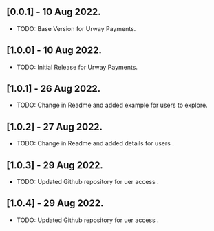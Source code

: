 ## [0.0.1] - 10 Aug 2022.

* TODO: Base Version for Urway Payments.
## [1.0.0] - 10 Aug 2022.

* TODO: Initial Release for Urway Payments.

## [1.0.1] - 26 Aug 2022.

* TODO: Change in Readme and added example for users to explore.

## [1.0.2] - 27 Aug 2022.

* TODO: Change in Readme and added details for users .

## [1.0.3] - 29 Aug 2022.

* TODO: Updated Github repository for uer access .

## [1.0.4] - 29 Aug 2022.

* TODO: Updated Github repository for uer access .



